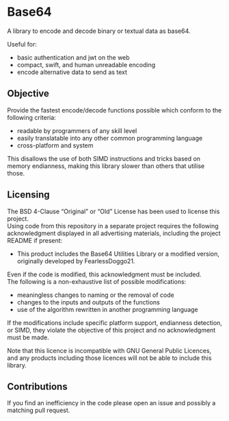 # Base64
A library to encode and decode binary or textual data as base64.

Useful for:
- basic authentication and jwt on the web
- compact, swift, and human unreadable encoding
- encode alternative data to send as text

## Objective
Provide the fastest encode/decode functions possible which conform to the following criteria:
- readable by programmers of any skill level
- easily translatable into any other common programming language
- cross-platform and system

This disallows the use of both SIMD instructions and tricks based on memory endianness, making this library slower than others that utilise those.

## Licensing
The BSD 4-Clause “Original” or “Old” License has been used to license this project. \
Using code from this repository in a separate project requires the following acknowledgment displayed in all advertising materials, including the project README if present:
- This product includes the Base64 Utilities Library or a modified version, originally developed by FearlessDoggo21.

Even if the code is modified, this acknowledgment must be included. \
The following is a non-exhaustive list of possible modifications:
- meaningless changes to naming or the removal of code
- changes to the inputs and outputs of the functions
- use of the algorithm rewritten in another programming language

If the modifications include specific platform support, endianness detection, or SIMD, they violate the objective of this project and no acknowledgment must be made.

Note that this licence is incompatible with GNU General Public Licences, and any products including those licences will not be able to include this library.

## Contributions
If you find an inefficiency in the code please open an issue and possibly a matching pull request.
